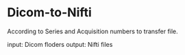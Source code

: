 # Dicom-to-Nifti
According to Series and Acquisition numbers to transfer file.

input: Dicom floders
output: Nifti files
